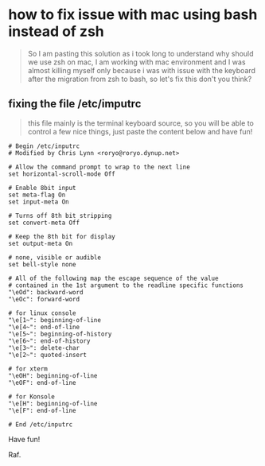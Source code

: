 # how to fix issue with mac using bash instead of zsh
> So I am pasting this solution as i took long to understand why should we use zsh on mac, I am working with mac environment and I was almost killing myself only because i was with issue with the keyboard after the migration from zsh to bash, so let's fix this don't you think? 

## fixing the file /etc/imputrc
> this file mainly is the terminal keyboard source, so you will be able to control a few nice things, just paste the content below and have fun!

```
# Begin /etc/inputrc
# Modified by Chris Lynn <roryo@roryo.dynup.net>

# Allow the command prompt to wrap to the next line
set horizontal-scroll-mode Off

# Enable 8bit input
set meta-flag On
set input-meta On

# Turns off 8th bit stripping
set convert-meta Off

# Keep the 8th bit for display
set output-meta On

# none, visible or audible
set bell-style none

# All of the following map the escape sequence of the value
# contained in the 1st argument to the readline specific functions
"\eOd": backward-word
"\eOc": forward-word

# for linux console
"\e[1~": beginning-of-line
"\e[4~": end-of-line
"\e[5~": beginning-of-history
"\e[6~": end-of-history
"\e[3~": delete-char
"\e[2~": quoted-insert

# for xterm
"\eOH": beginning-of-line
"\eOF": end-of-line

# for Konsole
"\e[H": beginning-of-line
"\e[F": end-of-line

# End /etc/inputrc

```

Have fun!


Raf.
